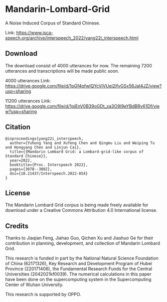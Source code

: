 # Mandarin-Lombard-Grid

A Noise Induced Corpus of Standard Chinese.

Link: https://www.isca-speech.org/archive/interspeech_2022/yang22i_interspeech.html
## Download

 The download consist of 4000 utterances for now. The remaining 7200 utterances and transcriptions will be made public soon.

4000 utterances Link: https://drive.google.com/file/d/1pGf4pfwIQYcViVUei2jfvGSx56JaI4JZ/view?usp=sharing

11200 utterances Link: https://drive.google.com/file/d/1piEnV0B39oGDt_xa3O9I9eYBdBRv61Df/view?usp=sharing

## Citation

```
@inproceedings{yang22i_interspeech,
  author={Yuhong Yang and Xufeng Chen and Qingmu Liu and Weiping Tu and Hongyang Chen and Linjun Cai},
  title={{Mandarin Lombard Grid: a Lombard-grid-like corpus of Standard Chinese}},
  year=2022,
  booktitle={Proc. Interspeech 2022},
  pages={3078--3082},
  doi={10.21437/Interspeech.2022-854}
}
```

## License

The Mandarin Lombard Grid corpus is being made freely available for download under a Creative Commons Attribution 4.0 International license.

## Credits

Thanks to Jiaqian Feng, Jiahao Guo, Qichen Xu and Jiashuo Ge for their contribution in planning, development, and collection of Mandarin Lombard Grid.

This research is funded in part by the National Natural Science Foundation of China (62171326), Key Research and Development Program of Hubei Province (220171406), the Fundamental Research Funds for the Central Universities (2042021kf0039). The numerical calculations in this paper have been done on the supercomputing system in the Supercomputing Center of Wuhan University. 

This research is supported by OPPO.

